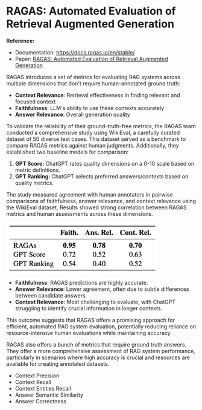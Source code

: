 # RAGAS: Automated Evaluation of Retrieval Augmented Generation
**Reference:**
- Documentation: https://docs.ragas.io/en/stable/
- Paper: [RAGAS: Automated Evaluation of Retrieval Augmented Generation](https://arxiv.org/abs/2309.15217)

RAGAS introduces a set of metrics for evaluating RAG systems across multiple dimensions that don't require human-annotated ground truth:
- **Context Relevance**: Retrieval effectiveness in finding relevant and focused context
- **Faithfulness**: LLM's ability to use these contexts accurately
- **Answer Relevance**: Overall generation quality

To validate the reliability of their ground-truth-free metrics, the RAGAS team conducted a comprehensive study using WikiEval, a carefully curated dataset of 50 diverse test cases. This dataset served as a benchmark to compare RAGAS metrics against human judgments. Additionally, they established two baseline models for comparison:

1. **GPT Score:** ChatGPT rates quality dimensions on a 0-10 scale based on metric definitions.
2. **GPT Ranking:** ChatGPT selects preferred answers/contexts based on quality metrics.

The study measured agreement with human annotators in pairwise comparisons of faithfulness, answer relevance, and context relevance using the WikiEval dataset. Results showed strong correlation between RAGAS metrics and human assessments across these dimensions.

<img src="../images/tools/RAGAS_alignment.png" width=400>

- **Faithfulness**: RAGAS predictions are highly accurate.
- **Answer Relevance**: Lower agreement, often due to subtle differences between candidate answers.
- **Context Relevance**: Most challenging to evaluate, with ChatGPT struggling to identify crucial information in longer contexts.

This outcome suggests that RAGAS offers a promising approach for efficient, automated RAG system evaluation, potentially reducing reliance on resource-intensive human evaluations while maintaining accuracy.

RAGAS also offers a bunch of metrics that require ground truth answers. They offer a more comprehensive assessment of RAG system performance, particularly in scenarios where high accuracy is crucial and resources are available for creating annotated datasets.
- Context Precision
- Context Recall
- Context Entities Recall
- Answer Semantic Similarity
- Answer Correctness